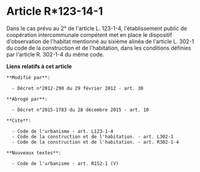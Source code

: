 # Article R*123-14-1

Dans le cas prévu au 2° de l'article L. 123-1-4, l'établissement public de coopération intercommunale compétent met en place
le dispositif d'observation de l'habitat mentionné au sixième alinéa de l'article L. 302-1 du code de la construction et de
l'habitation, dans les conditions définies par l'article R. 302-1-4 du même code.

**Liens relatifs à cet article**

	**Modifié par**:

	  - Décret n°2012-290 du 29 février 2012 - art. 30

	**Abrogé par**:

	  - Décret n°2015-1783 du 28 décembre 2015 - art. 10

	**Cite**:

	  - Code de l'urbanisme - art. L123-1-4
	  - Code de la construction et de l'habitation. - art. L302-1
	  - Code de la construction et de l'habitation. - art. R302-1-4

	**Nouveaux textes**:

	  - Code de l'urbanisme - art. R152-1 (V)
